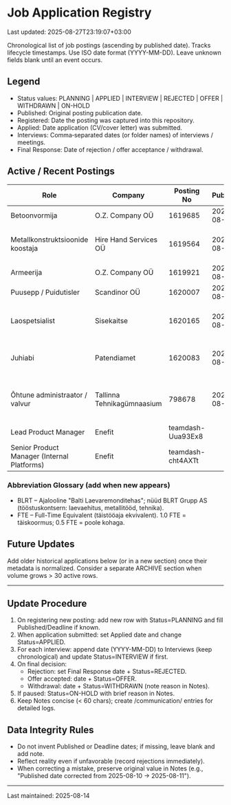 # Job Application Registry

Last updated: 2025-08-27T23:19:07+03:00

Chronological list of job postings (ascending by published date). Tracks lifecycle timestamps. Use ISO date format (YYYY-MM-DD). Leave unknown fields blank until an event occurs.

## Legend

- Status values: PLANNING | APPLIED | INTERVIEW | REJECTED | OFFER | WITHDRAWN | ON-HOLD
- Published: Original posting publication date.
- Registered: Date the posting was captured into this repository.
- Applied: Date application (CV/cover letter) was submitted.
- Interviews: Comma‑separated dates (or folder names) of interviews / meetings.
- Final Response: Date of rejection / offer acceptance / withdrawal.

## Active / Recent Postings

| Role                             | Company                    | Posting No | Published  | Deadline   | Registered | Applied    | Interviews | Final Response | Status   | Notes                                    |
| -------------------------------- | -------------------------- | ---------- | ---------- | ---------- | ---------- | ---------- | ---------- | -------------- | -------- | ---------------------------------------- |
| Betoonvormija                    | O.Z. Company OÜ            | 1619685    | 2025-08-06 | 2025-09-04 | 2025-08-12 |            |            |                | PLANNING | Renditöö BETONEKS                        |
| Metallkonstruktsioonide koostaja | Hire Hand Services OÜ      | 1619564    | 2025-08-06 | 2025-09-05 | 2025-08-12 |            |            |                | PLANNING | DEFER (fookus IT); BLRT; 5 kohta         |
| Armeerija                        | O.Z. Company OÜ            | 1619921    | 2025-08-08 | 2025-09-05 | 2025-08-12 |            |            |                | PLANNING | Renditöö BETONEKS                        |
| Puusepp / Puidutisler            | Scandinor OÜ               | 1620007    | 2025-08-08 | 2025-09-07 | 2025-08-12 |            |            |                | PLANNING | 4 openings                               |
| Laospetsialist                   | Sisekaitse                 | 1620165    | 2025-08-11 | 2025-08-21 | 2025-08-12 |            |            |                | PLANNING | Archive captured 2025-08-12              |
| Juhiabi                          | Patendiamet                | 1620083    | 2025-08-11 | 2025-08-24 | 2025-08-12 |            |            |                | PLANNING | Verbatim text provided by user           |
| Õhtune administraator / valvur   | Tallinna Tehnikagümnaasium | 798678     | 2025-08-11 | 2025-08-14 | 2025-08-12 | 2025-08-14 |            |                | APPLIED  | Evening shift, 0.5 FTE (half-time), €443 |
| Lead Product Manager             | Enefit                     | teamdash-Uua93Ex8 |            | 2025-08-17 | 2025-08-14 |            |            | 2025-08-27     | REJECTED | Teamdash posting                         |
| Senior Product Manager (Internal Platforms) | Enefit           | teamdash-cht4AXTt |            | 2025-08-31 | 2025-08-14 |            |            |                | PLANNING | Teamdash posting                         |

### Abbreviation Glossary (add when new appears)

- BLRT – Ajalooline "Balti Laevaremonditehas"; nüüd BLRT Grupp AS (tööstuskontsern: laevaehitus, metallitööd, tehnika).
- FTE – Full-Time Equivalent (täistööaja ekvivalent). 1.0 FTE = täiskoormus; 0.5 FTE = poole kohaga.

## Future Updates

Add older historical applications below (or in a new section) once their metadata is normalized. Consider a separate ARCHIVE section when volume grows > 30 active rows.

---

## Update Procedure

1. On registering new posting: add new row with Status=PLANNING and fill Published/Deadline if known.
2. When application submitted: set Applied date and change Status=APPLIED.
3. For each interview: append date (YYYY-MM-DD) to Interviews (keep chronological) and update Status=INTERVIEW if first.
4. On final decision:
   - Rejection: set Final Response date + Status=REJECTED.
   - Offer accepted: date + Status=OFFER.
   - Withdrawal: date + Status=WITHDRAWN (note reason in Notes).
5. If paused: Status=ON-HOLD with brief reason in Notes.
6. Keep Notes concise (< 60 chars); create /communication/ entries for detailed logs.

## Data Integrity Rules

- Do not invent Published or Deadline dates; if missing, leave blank and add note.
- Reflect reality even if unfavorable (record rejections immediately).
- When correcting a mistake, preserve original value in Notes (e.g., "Published date corrected from 2025-08-10 → 2025-08-11").

---

Last maintained: 2025-08-14
